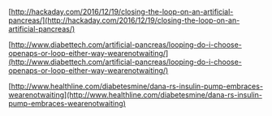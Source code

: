 [http://hackaday.com/2016/12/19/closing-the-loop-on-an-artificial-pancreas/](http://hackaday.com/2016/12/19/closing-the-loop-on-an-artificial-pancreas/)

[http://www.diabettech.com/artificial-pancreas/looping-do-i-choose-openaps-or-loop-either-way-wearenotwaiting/](http://www.diabettech.com/artificial-pancreas/looping-do-i-choose-openaps-or-loop-either-way-wearenotwaiting/)

[http://www.healthline.com/diabetesmine/dana-rs-insulin-pump-embraces-wearenotwaiting](http://www.healthline.com/diabetesmine/dana-rs-insulin-pump-embraces-wearenotwaiting)